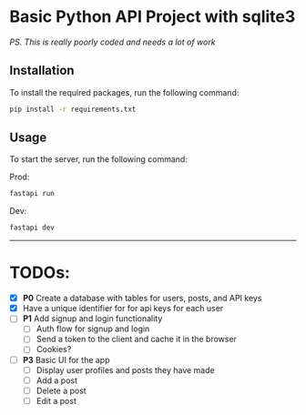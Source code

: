 # Basic Python API Project with sqlite3

_PS. This is really poorly coded and needs a lot of work_

## Installation

To install the required packages, run the following command:

```bash
pip install -r requirements.txt
```

## Usage

To start the server, run the following command:

Prod:

```bash
fastapi run
```

Dev:

```bash
fastapi dev
```

---

# TODOs:

- [x] **P0** Create a database with tables for users, posts, and API keys
- [x] Have a unique identifier for for api keys for each user
- [ ] **P1** Add signup and login functionality
  - [ ] Auth flow for signup and login
  - [ ] Send a token to the client and cache it in the browser
  - [ ] Cookies?
- [ ] **P3** Basic UI for the app
  - [ ] Display user profiles and posts they have made
  - [ ] Add a post
  - [ ] Delete a post
  - [ ] Edit a post
